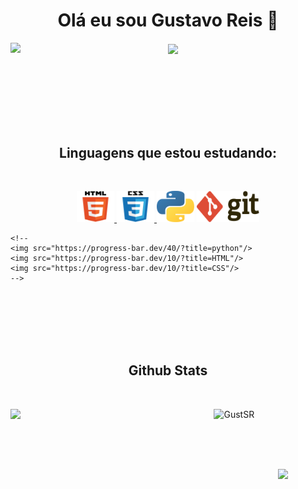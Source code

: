 <h1 align="center"> Olá eu sou Gustavo Reis 👋</h1>

<p align = "center">
<a href="https://github.com/GustSR/github-readme-stats"><img align="left" src="https://github-readme-stats.vercel.app/api?username=GustSR&show_icons=true&theme=gruvbox" /></a>
   
<img align="center" src="https://user-images.githubusercontent.com/109493884/208352321-337abffe-7386-4fe7-837e-46b303a1b9d7.gif"/>

</p>

<br>



<br>
<br>
<br>
<br>
<br>


<h2 align="center">Linguagens que estou estudando:</h2>
<br>
<p align="center">
    <a href="https://www.w3.org/html/" target="_blank"> <img src="https://raw.githubusercontent.com/devicons/devicon/master/icons/html5/html5-original-wordmark.svg" alt="html5" width="60" height="50"/> </a>
    <a href="https://www.w3schools.com/css/" target="_blank"> <img src="https://raw.githubusercontent.com/devicons/devicon/master/icons/css3/css3-original-wordmark.svg" alt="css3" width="60" height="50"/> </a>
    <img src="https://github.com/GustSR/GustSR/blob/main/assets/python.svg" width="60" height="50"/>
    <img src="https://github.com/GustSR/GustSR/blob/main/assets/git.svg" width="100" height="50"/>
   
    <!--
    <img src="https://progress-bar.dev/40/?title=python"/>
    <img src="https://progress-bar.dev/10/?title=HTML"/>
    <img src="https://progress-bar.dev/10/?title=CSS"/>
    -->
    
</p>


<br>
<br>
<br>
<br>
<br>

    
<h2 align="center"> Github Stats </h2> 
<br>
<p align="center">
    <a href="https://github.com/GustSR/github-readme-stats"><img align="left" width="42%" src="https://github-readme-stats.vercel.app/api/top-langs/?username=GustSR&layout=compact&theme=tokyonight" /></a><img width="50%" src="https://github-readme-streak-stats.herokuapp.com/?user=GustSR&theme=tokyonight" alt="GustSR" />
</p>
<br>
<br>
<br>

<p align="center">
    <a href="https://github.com/GustSR/github-readme-stats"><img align="right" width="15%" src="https://komarev.com/ghpvc/?                                        username=GustSR&color=brightgreen" /></a><a href="https://github.com/GustSR/github-readme-stats">
</p>




